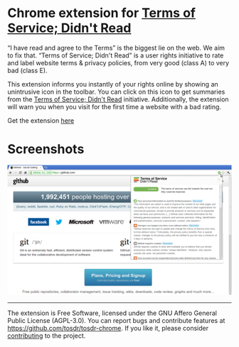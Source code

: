 # Chrome extension for [Terms of Service; Didn't Read][tosdr]


“I have read and agree to the Terms” is the biggest lie on the web.
We aim to fix that. “Terms of Service; Didn't Read” is a user
rights initiative to rate and label website terms & privacy
policies, from very good (class A) to very bad (class E).

This extension informs you instantly of your rights online by
showing an unintrusive icon in the toolbar. You can click on this
icon to get summaries from the [Terms of Service; Didn't
Read][tosdr] initiative. Additionally, the extension will warn you
when you visit for the first time a website with a bad rating.

Get the extension [here](https://chrome.google.com/webstore/detail/terms-of-service-didn%E2%80%99t-r/hjdoplcnndgiblooccencgcggcoihigg)

[tosdr]: http://tosdr.org

Screenshots
=========

![screenshot](design/screenshots/screenshot-github.png)

------------

The extension is Free Software, licensed under the GNU Affero
General Public License (AGPL-3.0). You can report bugs and
contribute features at <https://github.com/tosdr/tosdr-chrome>.
If you like it, please consider
[contributing](http://tosdr.org/contribute.html) to the project.
